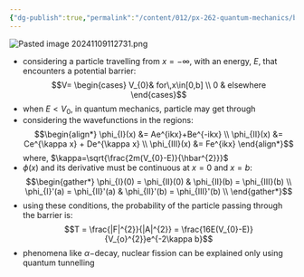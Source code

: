 ```yaml
---
{"dg-publish":true,"permalink":"/content/012/px-262-quantum-mechanics/b-introduction/px-262-b5-quantum-tunnelling/"}
---
```


![Pasted image 20241109112731.png](/img/user/pics/Pasted%20image%2020241109112731.png)
- considering a particle travelling from $x= -\infty$, with an energy, $E$, that encounters a potential barrier: 
  $$V= \begin{cases} V_{0}& for\,x\in[0,b] \\ 0 & elsewhere \end{cases}$$
- when $E<V_{0}$, in quantum mechanics, particle may get through
- considering the wavefunctions in the regions:
$$\begin{align*}
	\phi_{I}(x) &= Ae^{ikx}+Be^{-ikx} \\
	\phi_{II}(x) &= Ce^{\kappa x} + De^{\kappa x} \\
	\phi_{III}(x) &= Fe^{ikx}
\end{align*}$$
	where, $\kappa=\sqrt{\frac{2m(V_{0}-E)}{\hbar^{2}}}$
- $\phi(x)$ and its derivative must be continuous at $x=0$ and $x=b:$ 
$$\begin{gather*}
	\phi_{I}(0) = \phi_{II}(0) & \phi_{II}(b) = \phi_{III}(b) \\
	\phi_{I}'(a) = \phi_{II}'(a) & \phi_{II}'(b) = \phi_{III}'(b) \\
\end{gather*}$$
- using these conditions, the probability of the particle passing through the barrier is: 
  $$T = \frac{|F|^{2}}{|A|^{2}} = \frac{16E(V_{0}-E)}{V_{o}^{2}}e^{-2\kappa b}$$
- phenomena like $\alpha-$decay, nuclear fission can be explained only using quantum tunnelling
